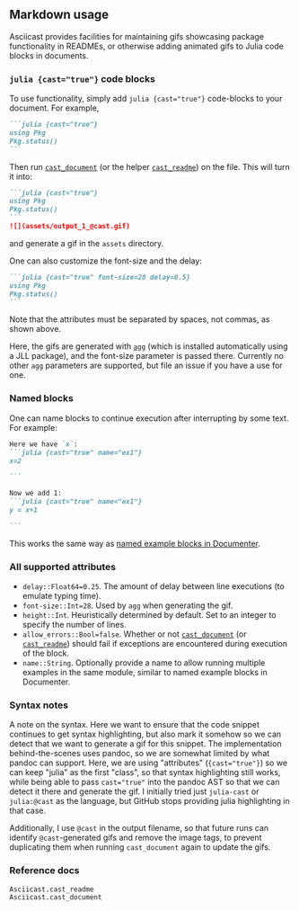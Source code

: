 ## Markdown usage

Asciicast provides facilities for maintaining gifs showcasing package functionality in READMEs, or otherwise adding animated gifs to Julia code blocks in documents.

### `julia {cast="true"}` code blocks

To use functionality, simply add `julia {cast="true"}` code-blocks to your document. For example,

````markdown
```julia {cast="true"}
using Pkg
Pkg.status()
```
````

Then run [`cast_document`](@ref) (or the helper [`cast_readme`](@ref)) on the file. This will turn it into:

````markdown
```julia {cast="true"}
using Pkg
Pkg.status()
```
![](assets/output_1_@cast.gif)
````
and generate a gif in the `assets` directory.

One can also customize the font-size and the delay:

````markdown
```julia {cast="true" font-size=28 delay=0.5}
using Pkg
Pkg.status()
```
````

Note that the attributes must be separated by spaces, not commas, as shown above.

Here, the gifs are generated with [`agg`](https://github.com/asciinema/agg) (which is installed automatically using a JLL package), and the font-size parameter is passed there. Currently no other `agg` parameters are supported, but file an issue if you have a use for one.

### Named blocks

One can name blocks to continue execution after interrupting by some text. For example:
````markdown
Here we have `x`:
```julia {cast="true" name="ex1"}
x=2

```

Now we add 1:
```julia {cast="true" name="ex1"}
y = x+1

```
````

This works the same way as [named example blocks in Documenter](https://documenter.juliadocs.org/stable/man/syntax/#@example-block).

### All supported attributes

* `delay::Float64=0.25`. The amount of delay between line executions (to emulate typing time).
* `font-size::Int=28`. Used by `agg` when generating the gif.
* `height::Int`. Heuristically determined by default. Set to an integer to specify the number of lines.
* `allow_errors::Bool=false`. Whether or not [`cast_document`](@ref) (or [`cast_readme`](@ref)) should fail if exceptions are encountered during execution of the block.
* `name::String`. Optionally provide a name to allow running multiple examples in the same module, similar to named example blocks in Documenter.

### Syntax notes

A note on the syntax. Here we want to ensure that the code snippet continues to get syntax highlighting, but also mark it somehow so we can detect that we want to generate a gif for this snippet. The implementation behind-the-scenes uses pandoc, so we are somewhat limited by what pandoc can support. Here, we are using "attributes" (`{cast="true"}`) so we can keep "julia" as the first "class", so that syntax highlighting still works, while being able to pass `cast="true"` into the pandoc AST so that we can detect it there and generate the gif. I initially tried just `julia-cast` or `julia:@cast` as the language, but GitHub stops providing julia highlighting in that case.

Additionally, I use `@cast` in the output filename, so that future runs can identify `@cast`-generated gifs and remove the image tags, to prevent duplicating them when running `cast_document` again to update the gifs.

### Reference docs

```@docs
Asciicast.cast_readme
Asciicast.cast_document
```
